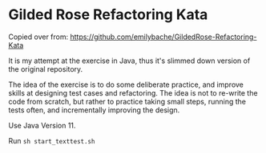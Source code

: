 # Gilded Rose Refactoring Kata
 
Copied over from: https://github.com/emilybache/GildedRose-Refactoring-Kata

It is my attempt at the exercise in Java, thus it's slimmed down version of the original repository.

The idea of the exercise is to do some deliberate practice, and improve skills at designing test cases and refactoring. The idea is not to re-write the code from scratch, but rather to practice taking small steps, running the tests often, and incrementally improving the design.

Use Java Version 11.

Run ```sh start_texttest.sh```